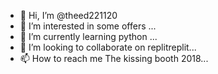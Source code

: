 - 👋 Hi, I’m @theed221120
- 👀 I’m interested in some offers ...
- 🌱 I’m currently learning python ...
- 💞️ I’m looking to collaborate on replitreplit...
- 📫 How to reach me The kissing booth 2018...

<!---
theed221120/theed221120 is a ✨ special ✨ repository because its `README.md` (this file) appears on your GitHub profile.
You can click the Preview link to take a look at your changes.
--->
